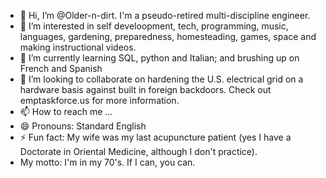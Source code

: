- 👋 Hi, I’m @Older-n-dirt.  I'm a pseudo-retired multi-discipline engineer.
- 👀 I’m interested in self develoopment, tech, programming, music, languages, gardening, preparedness, homesteading, games, space and making instructional videos.
- 🌱 I’m currently learning SQL, python and Italian; and brushing up on French and Spanish
- 💞️ I’m looking to collaborate on hardening the U.S. electrical grid on a hardware basis against built in foreign backdoors. Check out emptaskforce.us for more information.
- 📫 How to reach me ...
- 😄 Pronouns: Standard English
- ⚡ Fun fact: My wife was my last acupuncture patient (yes I have a Doctorate in Oriental Medicine, although I don't practice).
- My motto:  I'm in my 70's.  If I can, you can.

<!---
Older-n-dirt/Older-n-dirt is a ✨ special ✨ repository because its `README.md` (this file) appears on your GitHub profile.
You can click the Preview link to take a look at your changes.
--->
